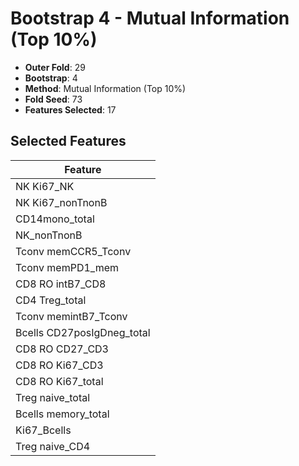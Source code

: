 # Bootstrap 4 - Mutual Information (Top 10%)

- **Outer Fold**: 29
- **Bootstrap**: 4
- **Method**: Mutual Information (Top 10%)
- **Fold Seed**: 73
- **Features Selected**: 17

## Selected Features

| Feature |
|---------|
| NK Ki67_NK |
| NK Ki67_nonTnonB |
| CD14mono_total |
| NK_nonTnonB |
| Tconv memCCR5_Tconv |
| Tconv memPD1_mem |
| CD8 RO intB7_CD8 |
| CD4 Treg_total |
| Tconv memintB7_Tconv |
| Bcells CD27posIgDneg_total |
| CD8 RO CD27_CD3 |
| CD8  RO Ki67_CD3 |
| CD8 RO Ki67_total |
| Treg naive_total |
| Bcells memory_total |
| Ki67_Bcells |
| Treg naive_CD4 |
